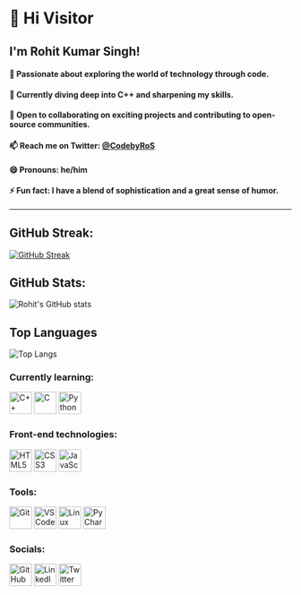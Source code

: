 # 👋 Hi Visitor

## I'm Rohit Kumar Singh!

#### 👀 Passionate about exploring the world of technology through code.
#### 🌱 Currently diving deep into C++ and sharpening my skills.
#### 💞️ Open to collaborating on exciting projects and contributing to open-source communities.
#### 📫 Reach me on Twitter: [@CodebyRoS](https://twitter.com/CodebyRoS)
#### 😄 Pronouns: he/him
#### ⚡ Fun fact: I have a blend of sophistication and a great sense of humor.

---
## GitHub Streak:
[![GitHub Streak](https://streak-stats.demolab.com/?user=ProjectsRo-hit)](https://git.io/streak-stats)
## GitHub Stats:
![Rohit's GitHub stats](https://github-readme-stats.vercel.app/api?username=ProjectsRO-hit&theme=dark&show_icons=true)
## Top Languages
![Top Langs](https://github-readme-stats.vercel.app/api/top-langs/?username=anuraghazra&layout=compact)

### Currently learning:
<div>
  <img src="https://cdn.jsdelivr.net/gh/devicons/devicon/icons/cplusplus/cplusplus-original.svg" alt="C++" width="40" height="40"/>
  <img src="https://cdn.jsdelivr.net/gh/devicons/devicon/icons/c/c-original.svg" alt="C" width="40" height="40"/>
  <img src="https://cdn.jsdelivr.net/gh/devicons/devicon/icons/python/python-original.svg" alt="Python" width="40" height="40"/>
</div>

### Front-end technologies:
<div>
  <img src="https://cdn.jsdelivr.net/gh/devicons/devicon/icons/html5/html5-original.svg" alt="HTML5" width="40" height="40"/>
  <img src="https://cdn.jsdelivr.net/gh/devicons/devicon/icons/css3/css3-original.svg" alt="CSS3" width="40" height="40"/>
  <img src="https://cdn.jsdelivr.net/gh/devicons/devicon/icons/javascript/javascript-original.svg" alt="JavaScript" width="40" height="40"/>
</div>

### Tools:
<div>
  <img src="https://cdn.jsdelivr.net/gh/devicons/devicon/icons/git/git-original.svg" alt="Git" width="40" height="40"/>
  <img src="https://cdn.jsdelivr.net/gh/devicons/devicon/icons/vscode/vscode-original.svg" alt="VS Code" width="40" height="40"/>
  <img src="https://cdn.jsdelivr.net/gh/devicons/devicon/icons/linux/linux-original.svg" alt="Linux" width="40" height="40"/>
  <img src="https://cdn.jsdelivr.net/gh/devicons/devicon/icons/pycharm/pycharm-original.svg" alt="PyCharm" width="40" height="40"/>
</div>

### Socials:
<div>
  <a href="https://projectsro-hit.github.io/"><img src="https://img.icons8.com/ios-filled/50/ffffff/github.png" alt="GitHub" width="40" height="40"/></a>
  <a href="https://www.linkedin.com/in/rohit-kumar-singh-82b56b307"><img src="https://img.icons8.com/ios-filled/50/ffffff/linkedin.png" alt="LinkedIn" width="40" height="40"/></a>
  <a href="https://twitter.com/CodebyRoS"><img src="https://img.icons8.com/ios-filled/50/ffffff/twitter.png" alt="Twitter" width="40" height="40"/></a>
</div>
